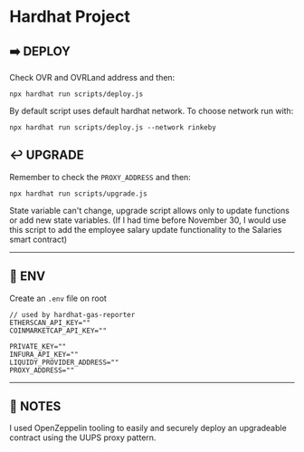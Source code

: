 # Hardhat Project

## ➡️ DEPLOY

Check OVR and OVRLand address and then:
```
npx hardhat run scripts/deploy.js
```
By default script uses default hardhat network. To choose network run with:
```
npx hardhat run scripts/deploy.js --network rinkeby
```

## ↩️ UPGRADE
Remember to check the `PROXY_ADDRESS` and then:

```
npx hardhat run scripts/upgrade.js
```

State variable can't change, upgrade script allows only to update functions or add new state variables.
(If I had time before November 30, I would use this script to add the employee salary update functionality to the Salaries smart contract)

---

## 🔑 ENV

Create an `.env` file on root

```
// used by hardhat-gas-reporter
ETHERSCAN_API_KEY=""
COINMARKETCAP_API_KEY=""

PRIVATE_KEY=""
INFURA_API_KEY=""
LIQUIDY_PROVIDER_ADDRESS=""
PROXY_ADDRESS=""

```

---

## 📖 NOTES

I used OpenZeppelin tooling to easily and securely deploy an upgradeable contract using the UUPS proxy pattern.

